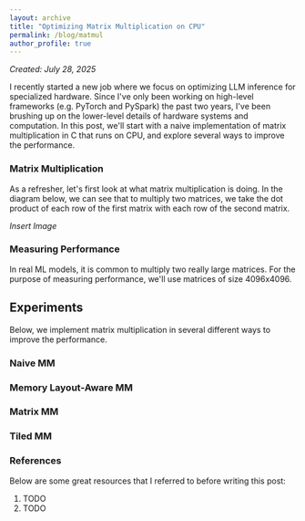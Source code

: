 ```yaml
---
layout: archive
title: "Optimizing Matrix Multiplication on CPU"
permalink: /blog/matmul
author_profile: true
---
```


*Created: July 28, 2025*

I recently started a new job where we focus on optimizing LLM inference for specialized hardware. Since I've only been working on high-level frameworks (e.g. PyTorch and PySpark) the past two years, I've been brushing up on the lower-level details of hardware systems and computation. In this post, we'll start with a naive implementation of matrix multiplication in C that runs on CPU, and explore several ways to improve the performance.

### Matrix Multiplication

As a refresher, let's first look at what matrix multiplication is doing. In the diagram below, we can see that to multiply two matrices, we take the dot product of each row of the first matrix with each row of the second matrix.

*Insert Image*

### Measuring Performance

In real ML models, it is common to multiply two really large matrices. For the purpose of measuring performance, we'll use matrices of size 4096x4096.

## Experiments

Below, we implement matrix multiplication in several different ways to improve the performance.

### Naive MM

### Memory Layout-Aware MM

### Matrix MM 

### Tiled MM 

### References

Below are some great resources that I referred to before writing this post:
1. TODO
1. TODO





